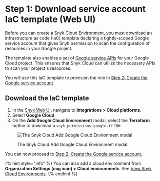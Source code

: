 # Step 1: Download service account IaC template (Web UI)

Before you can create a Snyk Cloud Environment, you must download an infrastructure as code (IaC) template declaring a tightly-scoped Google service account that gives Snyk permission to scan the configuration of resources in your Google project.

The template also enables a set of [Google service APIs](https://cloud.google.com/service-usage/docs/enabled-service) for your Google Cloud project. This ensures that Snyk Cloud can utilize the necessary APIs to scan your project's resources.

You will use this IaC template to provision the role in [Step 2: Create the Google service account](step-2-create-the-google-service-account-api.md).

## Download the IaC template

1. In the [Snyk Web UI](https://app.snyk.io/), navigate to **Integrations > Cloud platforms**.
2. Select **Google Cloud**.
3. On the **Add Google Cloud Environment** modal, select the **Terraform** button to download a `snyk-permissions-google.tf` file:

<figure><img src="../../../../.gitbook/assets/snyk-cloud-onboard-google-ui-download-button-2.png" alt="The Snyk Cloud Add Google Cloud Environment modal"><figcaption><p>The Snyk Cloud Add Google Cloud Environment modal</p></figcaption></figure>

You can now proceed to [Step 2: Create the Google service account.](step-2-create-the-google-service-account-api.md)

{% hint style="info" %}
You can also add a cloud environment from **Organization Settings (cog icon) > Cloud environments**. See [View Snyk Cloud Environments](../../view-snyk-cloud-environments.md#add-an-environment).
{% endhint %}
